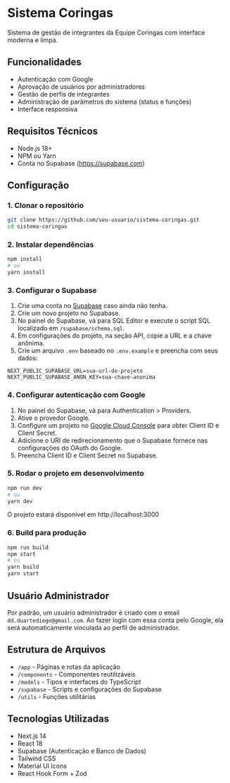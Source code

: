 # Sistema Coringas

Sistema de gestão de integrantes da Equipe Coringas com interface moderna e limpa.

## Funcionalidades

- Autenticação com Google
- Aprovação de usuários por administradores
- Gestão de perfis de integrantes
- Administração de parâmetros do sistema (status e funções)
- Interface responsiva

## Requisitos Técnicos

- Node.js 18+ 
- NPM ou Yarn
- Conta no Supabase (https://supabase.com)

## Configuração

### 1. Clonar o repositório

```bash
git clone https://github.com/seu-usuario/sistema-coringas.git
cd sistema-coringas
```

### 2. Instalar dependências

```bash
npm install
# ou
yarn install
```

### 3. Configurar o Supabase

1. Crie uma conta no [Supabase](https://supabase.com) caso ainda não tenha.
2. Crie um novo projeto no Supabase.
3. No painel do Supabase, vá para SQL Editor e execute o script SQL localizado em `/supabase/schema.sql`.
4. Em configurações do projeto, na seção API, copie a URL e a chave anônima.
5. Crie um arquivo `.env` baseado no `.env.example` e preencha com seus dados:

```
NEXT_PUBLIC_SUPABASE_URL=sua-url-do-projeto
NEXT_PUBLIC_SUPABASE_ANON_KEY=sua-chave-anonima
```

### 4. Configurar autenticação com Google

1. No painel do Supabase, vá para Authentication > Providers.
2. Ative o provedor Google.
3. Configure um projeto no [Google Cloud Console](https://console.cloud.google.com/) para obter Client ID e Client Secret.
4. Adicione o URI de redirecionamento que o Supabase fornece nas configurações do OAuth do Google.
5. Preencha Client ID e Client Secret no Supabase.

### 5. Rodar o projeto em desenvolvimento

```bash
npm run dev
# ou
yarn dev
```

O projeto estará disponível em http://localhost:3000

### 6. Build para produção

```bash
npm run build
npm start
# ou
yarn build
yarn start
```

## Usuário Administrador

Por padrão, um usuário administrador é criado com o email `dd.duartediego@gmail.com`. Ao fazer login com essa conta pelo Google, ela será automaticamente vinculada ao perfil de administrador.

## Estrutura de Arquivos

- `/app` - Páginas e rotas da aplicação
- `/components` - Componentes reutilizáveis 
- `/models` - Tipos e interfaces do TypeScript
- `/supabase` - Scripts e configurações do Supabase
- `/utils` - Funções utilitárias

## Tecnologias Utilizadas

- Next.js 14
- React 18
- Supabase (Autenticação e Banco de Dados)
- Tailwind CSS
- Material UI Icons
- React Hook Form + Zod
